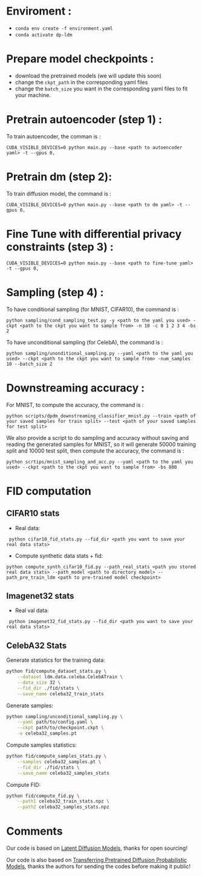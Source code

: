 # Enviroment :
- `conda env create -f environment.yaml`
- `conda activate dp-ldm`

# Prepare model checkpoints :
- download the pretrained models (we will update this soon)
- change the `ckpt_path` in the corresponding yaml files
- change the `batch_size` you want in the corresponding yaml files to fit your machine.

# Pretrain autoencoder (step 1) :
To train autoencoder, the comman is :
```
CUDA_VISIBLE_DEVICES=0 python main.py --base <path to autoencoder yaml> -t --gpus 0,
```

# Pretrain dm (step 2):
To train diffusion model, the command is :
```
CUDA_VISIBLE_DEVICES=0 python main.py --base <path to dm yaml> -t --gpus 0,
```

# Fine Tune with differential privacy constraints (step 3) :
```
CUDA_VISIBLE_DEVICES=0 python main.py --base <path to fine-tune yaml> -t --gpus 0,
```

# Sampling (step 4) :
To have conditional sampling (for MNIST, CIFAR10), the command is :
```
python sampling/cond_sampling_test.py -y <path to the yaml you used> -ckpt <path to the ckpt you want to sample from> -n 10 -c 0 1 2 3 4 -bs 2
```

To have unconditional sampling (for CelebA), the command is :
```
python sampling/unonditional_sampling.py --yaml <path to the yaml you used> --ckpt <path to the ckpt you want to sample from> -num_samples 10 --batch_size 2
```

# Downstreaming accuracy :
For MNIST, to compute the accuracy, the command is :
```
python scripts/dpdm_downstreaming_classifier_mnist.py --train <path of your saved samples for train split> --test <path of your saved samples for test split>
```
We also provide a script to do sampling and accuracy without saving and reading the generated samples for MNIST, so it will generate 50000 training split and 10000 test split, then compute the accuracy, the command is :
```
python scrtips/mnist_sampling_and_acc.py --yaml <path to the yaml you used> --ckpt <path to the ckpt you want to sample from> -bs 800
```


# FID computation

## CIFAR10 stats
 - Real data: 
```
 python cifar10_fid_stats.py --fid_dir <path you want to save your real data stats>
```
 - Compute synthetic data stats + fid:
 ```
 python compute_synth_cifar10_fid.py --path_real_stats <path you stored real data stats> --path_model <path to directory model> --path_pre_train_ldm <path to pre-trained model checkpoint> 
 ```

## Imagenet32 stats

 - Real val data: 
```
 python imagenet32_fid_stats.py --fid_dir <path you want to save your real data stats>
```

## CelebA32 Stats
Generate statistics for the training data:
```bash
python fid/compute_dataset_stats.py \
    --dataset ldm.data.celeba.CelebATrain \
    --data_size 32 \
    --fid_dir ./fid/stats \
    --save_name celeba32_train_stats
```

Generate samples:
```bash
python sampling/unconditional_sampling.py \
    --yaml path/to/config.yaml \
    --ckpt path/to/checkpoint.ckpt \
    -o celeba32_samples.pt
```

Compute samples statistics:
```bash
python fid/compute_samples_stats.py \
    --samples celeba32_samples.pt \
    --fid_dir ./fid/stats \
    --save_name celeba32_samples_stats
```

Compute FID:
```bash
python fid/compute_fid.py \
    --path1 celeba32_train_stats.npz \
    --path2 celeba32_samples_stats.npz
```

# Comments
Our code is based on [Latent Diffusion Models](https://github.com/CompVis/latent-diffusion), thanks for open sourcing!

Our code is also based on [Transferring Pretrained Diffusion Probabilistic Models](https://openreview.net/forum?id=8u9eXwu5GAb), thanks the authors for sending the codes before making it public! 
